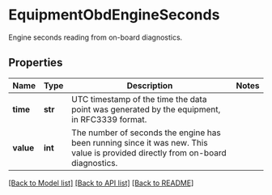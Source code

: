 # EquipmentObdEngineSeconds

Engine seconds reading from on-board diagnostics.
## Properties
Name | Type | Description | Notes
------------ | ------------- | ------------- | -------------
**time** | **str** | UTC timestamp of the time the data point was generated by the equipment, in RFC3339 format. | 
**value** | **int** | The number of seconds the engine has been running since it was new. This value is provided directly from on-board diagnostics. | 

[[Back to Model list]](../README.md#documentation-for-models) [[Back to API list]](../README.md#documentation-for-api-endpoints) [[Back to README]](../README.md)


